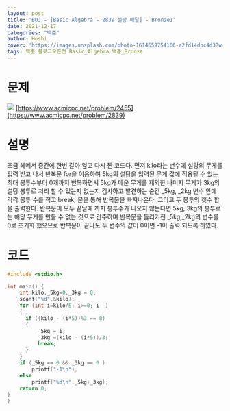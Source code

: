 ```yaml
---
layout: post
title: 'BOJ - [Basic Algebra - 2839 설탕 배달] - BronzeI'
date: 2021-12-17
categories: "백준"
author: Hoshi
cover: 'https://images.unsplash.com/photo-1614659754166-a2fd14dbc4d3?w=1600&q=900'
tags: 백준 블로그오픈전 Basic_Algebra 백준_Bronze
---
```


# 문제 
![]({{site.url}}/assets/img/posts_img/2839.png)
[https://www.acmicpc.net/problem/2455](https://www.acmicpc.net/problem/2839)

# 설명

조금 헤메서 중간에 한번 갈아 엎고 다시 짠 코드다.
먼저 kilo라는 변수에 설탕의 무게를 입력 받고 나서 반복문 for을 이용하여 5kg의 설탕을 입력된 무게 값에 적용될 수 있는 최대 봉투수부터 0개까지 반복하면서 5kg가 메운 무게를 제외한 나머지 무게가 3kg의 설탕 봉투로 처리 할 수 있는지 없는지 검사하고 발견하는 순간 _5kg, _2kg 변수 안에 각각 봉투 수를 적고 break; 문을 통해 반복문을 빠져나온다. 그리고 두 봉투의 갯수 합을 출력한다. 반복문이 모두 끝날때 까지 봉투수가 나오지 않는다면 5kg, 3kg의 봉투로는 해당 무게를 만들 수 없는 것으로 간주하며 반복문을 돌리기전 _5kg,_2kg의 변수를 0로 초기화 했으므로 반복문이 끝나도 두 변수의 값이 0이면 -1이 출력 되도록 하였다.

# 코드

```c
#include <stdio.h>

int main() {
    int kilo,_5kg=0,_3kg = 0;
    scanf("%d",&kilo);
    for (int i=kilo/5; i>=0; i--)
    {
      if ((kilo - (i*5))%3 == 0)
      {
          _5kg = i;
          _3kg =(kilo - (i*5))/3;
          break;
      }
    }
    if (_5kg == 0 && _3kg == 0 )
        printf("-1\n");
    else
        printf("%d\n",_5kg+_3kg);
    return 0;
}
}
```